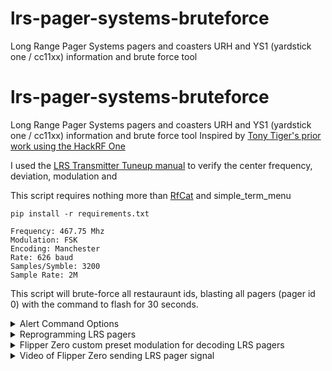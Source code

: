 # lrs-pager-systems-bruteforce
Long Range Pager Systems  pagers and coasters URH and YS1 (yardstick one / cc11xx) information and brute force tool
# lrs-pager-systems-bruteforce
Long Range Pager Systems  pagers and coasters URH and YS1 (yardstick one / cc11xx) information and brute force tool
Inspired by [Tony Tiger's prior work using the HackRF One](https://github.com/tony-tiger/lrs)

I used the [LRS Transmitter Tuneup manual](https://fccid.io/2AB6OTX1605/Parts-List-Tune-Up-Info/Tune-Up-Procedures-2357525) to verify the center frequency, deviation, modulation and 

This script requires nothing more than [RfCat](https://github.com/atlas0fd00m/rfcat) and simple_term_menu

```
pip install -r requirements.txt
```

```
Frequency: 467.75 Mhz
Modulation: FSK
Encoding: Manchester
Rate: 626 baud
Samples/Symble: 3200
Sample Rate: 2M
```

This script will brute-force all restauraunt ids, blasting all pagers (pager id 0) with the command to flash for 30 seconds.

<details><summary>Alert Command Options</summary>
```
Alert Commands
1 Flash 30 Seconds
2 Flash 5 Minutes
3 Flash/Beep 5X5
4 Beep 3 Times
5 Beep 5 Minutes
6 Glow 5 Minutes
7 Glow/Vib 15 Times
10 Flash Vib 1 Second
68 beep 3 times
```
</details>

<details><summary>Reprogramming LRS pagers</summary>
When a pager is first removed from its charging cardle (or powered on) it goes through a 3-4 second Power On Self Test (POST) like operation. After this is complete you have 10 seconds to send a reprogramming command. If the command is sent after this window, the pager will ignore it.

You can re-program both the restaurant ID as well as the pager number in one command. Please DO NOT use this command against a system that it is yours. Yes it might be funny to set off all the pagers at a restaurant but reprogramming them isn't cool.

```
The protocol generating a pager alert packet is:
preamble header restaurant_id system_id pager_number 0000 0000 alert_type crc
The crc is given by taking the sum of the hex values and then taking the modulus  of the sum by 255 
For restaurant 0 and pager 0 (all) with an alert type of 1 the value would be
aaaaaafc2d0000000000000000012b
```
</details>


<details><summary>Flipper Zero custom preset modulation for decoding LRS pagers</summary>
```
Flipper Zero custom preset modulation for decoding LRS pagers:
Custom_preset_name: Pagers
Custom_preset_module: CC1101
Custom_preset_data: 02 0D 07 04 08 32 0B 06 10 64 11 93 12 0C 13 02 14 00 15 15 18 18 19 16 1B 07 1C 00 1D 91 20 FB 21 56 22 10 00 00 C0 00 00 00 00 00 00 00
```
</details>

<details><summary>Video of Flipper Zero sending LRS pager signal</summary>

[Video of Flipper Zero sending LRS Pager signal](https://user-images.githubusercontent.com/164560/197110407-72ee0c76-43b3-4316-8f29-14f44c3e1a8e.mov)
</details>

